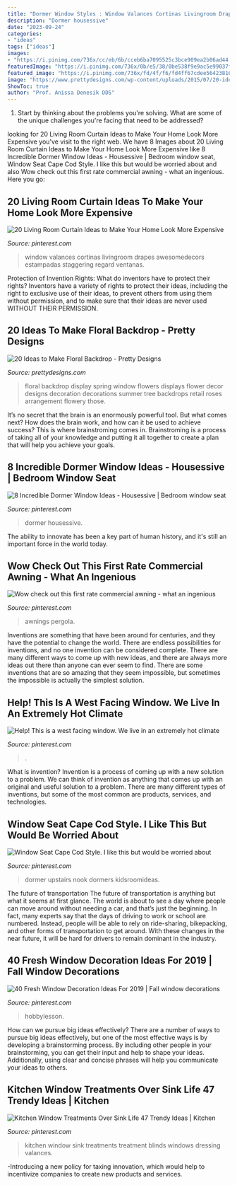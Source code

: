 ```yaml
---
title: "Dormer Window Styles : Window Valances Cortinas Livingroom Drapes Awesomedecors Estampadas Staggering Regard Ventanas"
description: "Dormer housessive"
date: "2023-09-24"
categories:
- "ideas"
tags: ["ideas"]
images:
- "https://i.pinimg.com/736x/cc/eb/6b/cceb6ba7095525c3bce909ea2b06ad44.jpg"
featuredImage: "https://i.pinimg.com/736x/0b/e5/38/0be538f9e9ac5e99037ffed9df6022f7.jpg"
featured_image: "https://i.pinimg.com/736x/fd/4f/f6/fd4ff67cdee56423816a640f859cb8a6.jpg"
image: "https://www.prettydesigns.com/wp-content/uploads/2015/07/20-ideas-to-make-floral-backdrop8.jpg"
ShowToc: true
author: "Prof. Anissa Denesik DDS"
---
```



1. Start by thinking about the problems you're solving. What are some of the unique challenges you're facing that need to be addressed? 

	

		
looking for 20 Living Room Curtain Ideas to Make Your Home Look More Expensive you've visit to the right web. We have 8 Images about 20 Living Room Curtain Ideas to Make Your Home Look More Expensive like 8 Incredible Dormer Window Ideas - Housessive | Bedroom window seat, Window Seat Cape Cod Style. I like this but would be worried about and also Wow check out this first rate commercial awning - what an ingenious. Here you go:
		
    
## 20 Living Room Curtain Ideas To Make Your Home Look More Expensive

<img loading=lazy src="https://i.pinimg.com/736x/1b/a5/5e/1ba55ed5387e2250fd56792e14d82be9.jpg" onerror="this.onerror=null;this.src='https://tse3.mm.bing.net/th?id=OIP.bn818rS1tsG2TDOM6zeyWwHaLE&amp;pid=15.1';" alt="20 Living Room Curtain Ideas to Make Your Home Look More Expensive">

_Source: pinterest.com_

>window valances cortinas livingroom drapes awesomedecors estampadas staggering regard ventanas. 

	

Protection of Invention Rights: What do inventors have to protect their rights?
Inventors have a variety of rights to protect their ideas, including the right to exclusive use of their ideas, to prevent others from using them without permission, and to make sure that their ideas are never used WITHOUT THEIR PERMISSION.

    
## 20 Ideas To Make Floral Backdrop - Pretty Designs

<img loading=lazy src="https://www.prettydesigns.com/wp-content/uploads/2015/07/20-ideas-to-make-floral-backdrop8.jpg" onerror="this.onerror=null;this.src='https://tse1.mm.bing.net/th?id=OIP.JEzpeY9e4OuUtpWpAP6CpAHaLH&amp;pid=15.1';" alt="20 Ideas to Make Floral Backdrop - Pretty Designs">

_Source: prettydesigns.com_

>floral backdrop display spring window flowers displays flower decor designs decoration decorations summer tree backdrops retail roses arrangement flowery those. 

	

It’s no secret that the brain is an enormously powerful tool. But what comes next? How does the brain work, and how can it be used to achieve success? This is where brainstroming comes in. Brainstroming is a process of taking all of your knowledge and putting it all together to create a plan that will help you achieve your goals.

    
## 8 Incredible Dormer Window Ideas - Housessive | Bedroom Window Seat

<img loading=lazy src="https://i.pinimg.com/736x/cc/eb/6b/cceb6ba7095525c3bce909ea2b06ad44.jpg" onerror="this.onerror=null;this.src='https://tse3.mm.bing.net/th?id=OIP.7J0UJyEO7d52qk6w60IGWAHaLH&amp;pid=15.1';" alt="8 Incredible Dormer Window Ideas - Housessive | Bedroom window seat">

_Source: pinterest.com_

>dormer housessive. 

	

The ability to innovate has been a key part of human history, and it's still an important force in the world today.

    
## Wow Check Out This First Rate Commercial Awning - What An Ingenious

<img loading=lazy src="https://i.pinimg.com/736x/fd/4f/f6/fd4ff67cdee56423816a640f859cb8a6.jpg" onerror="this.onerror=null;this.src='https://tse2.mm.bing.net/th?id=OIP.Et_W7xEiBYWI7QHlpXxniQHaJ6&amp;pid=15.1';" alt="Wow check out this first rate commercial awning - what an ingenious">

_Source: pinterest.com_

>awnings pergola. 

	

Inventions are something that have been around for centuries, and they have the potential to change the world. There are endless possibilities for inventions, and no one invention can be considered complete. There are many different ways to come up with new ideas, and there are always more ideas out there than anyone can ever seem to find. There are some inventions that are so amazing that they seem impossible, but sometimes the impossible is actually the simplest solution.

    
## Help! This Is A West Facing Window. We Live In An Extremely Hot Climate

<img loading=lazy src="https://i.pinimg.com/736x/8b/eb/2d/8beb2dc10f4c9facda7149f937694d16.jpg" onerror="this.onerror=null;this.src='https://tse1.mm.bing.net/th?id=OIP.avZR6yFHozW2q6cpGEKywQHaLc&amp;pid=15.1';" alt="Help! This is a west facing window. We live in an extremely hot climate">

_Source: pinterest.com_

>. 

	

What is invention?
Invention is a process of coming up with a new solution to a problem. We can think of invention as anything that comes up with an original and useful solution to a problem. There are many different types of inventions, but some of the most common are products, services, and technologies.

    
## Window Seat Cape Cod Style. I Like This But Would Be Worried About

<img loading=lazy src="https://i.pinimg.com/736x/79/cd/70/79cd70e50e10e1c8706ebf26b3db9da0.jpg" onerror="this.onerror=null;this.src='https://tse1.mm.bing.net/th?id=OIP.zGGR_UcVUsLU0kUioVgVuwHaJ3&amp;pid=15.1';" alt="Window Seat Cape Cod Style. I like this but would be worried about">

_Source: pinterest.com_

>dormer upstairs nook dormers kidsroomideas. 

	

The future of transportation
The future of transportation is anything but what it seems at first glance. The world is about to see a day where people can move around without needing a car, and that’s just the beginning. In fact, many experts say that the days of driving to work or school are numbered. Instead, people will be able to rely on ride-sharing, bikepacking, and other forms of transportation to get around. With these changes in the near future, it will be hard for drivers to remain dominant in the industry.

    
## 40 Fresh Window Decoration Ideas For 2019 | Fall Window Decorations

<img loading=lazy src="https://i.pinimg.com/736x/0b/e5/38/0be538f9e9ac5e99037ffed9df6022f7.jpg" onerror="this.onerror=null;this.src='https://tse2.mm.bing.net/th?id=OIP.64x8mCkjuRg57Cmd0Rp2qwHaLH&amp;pid=15.1';" alt="40 Fresh Window Decoration Ideas For 2019 | Fall window decorations">

_Source: pinterest.com_

>hobbylesson. 

	

How can we pursue big ideas effectively?
There are a number of ways to pursue big ideas effectively, but one of the most effective ways is by developing a brainstorming process. By including other people in your brainstorming, you can get their input and help to shape your ideas. Additionally, using clear and concise phrases will help you communicate your ideas to others.

    
## Kitchen Window Treatments Over Sink Life 47 Trendy Ideas | Kitchen

<img loading=lazy src="https://i.pinimg.com/736x/f5/78/81/f578818a005f7273c1c3699af1858dc0.jpg" onerror="this.onerror=null;this.src='https://tse4.mm.bing.net/th?id=OIP.5qXjNBIs4_PmYAYQoJk_mgAAAA&amp;pid=15.1';" alt="Kitchen Window Treatments Over Sink Life 47 Trendy Ideas | Kitchen">

_Source: pinterest.com_

>kitchen window sink treatments treatment blinds windows dressing valances. 

	

-Introducing a new policy for taxing innovation, which would help to incentivize companies to create new products and services.

